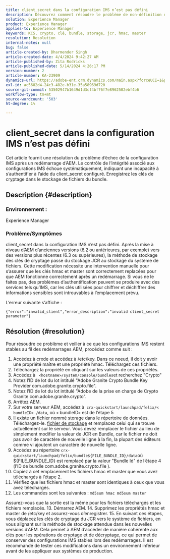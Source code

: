 ```yaml
---
title: client_secret dans la configuration IMS n’est pas défini
description: Découvrez comment résoudre le problème de non-définition de client_secret dans la configuration IMS. Enregistrez les clés de cryptage dans le stockage de fichiers du bundle.
solution: Experience Manager
product: Experience Manager
applies-to: Experience Manager
keywords: KCS, crypto, clé, bundle, storage, jcr, hmac, master
resolution: Resolution
internal-notes: null
bug: false
article-created-by: Dharmender Singh
article-created-date: 4/4/2024 9:42:27 AM
article-published-by: Zita Rodricks
article-published-date: 5/14/2024 4:26:17 PM
version-number: 2
article-number: KA-23909
dynamics-url: https://adobe-ent.crm.dynamics.com/main.aspx?forceUCI=1&pagetype=entityrecord&etn=knowledgearticle&id=e9786ba5-67f2-ee11-904b-6045bd04ed02
exl-id: ac5682d4-24c3-482e-b31e-35a58969d720
source-git-commit: 53502947b1649d1d3cf4bf76f7e8962502ebf4b6
workflow-type: tm+mt
source-wordcount: '503'
ht-degree: 1%

---
```


# client_secret dans la configuration IMS n’est pas défini


Cet article fournit une résolution du problème d’échec de la configuration IMS après un redémarrage d’AEM. Le contrôle de l’intégrité associé aux configurations IMS échoue systématiquement, indiquant une incapacité à s’authentifier à l’aide du client_secret configuré. Enregistrez les clés de cryptage dans le stockage de fichiers du bundle.

## Description {#description}


### Environnement :

Experience Manager

### Problème/Symptômes

client_secret dans la configuration IMS n’est pas défini.
Après la mise à niveau d’AEM d’anciennes versions (6.2 ou antérieures, par exemple) vers des versions plus récentes (6.3 ou supérieures), la méthode de stockage des clés de cryptage passe du stockage JCR au stockage du système de fichiers. Cette modification nécessite une intervention manuelle pour s’assurer que les clés hmac et master sont correctement replacées pour que AEM fonctionne correctement après un redémarrage. Si vous ne le faites pas, des problèmes d’authentification peuvent se produire avec des services tels qu’IMS, car les clés utilisées pour chiffrer et déchiffrer des informations sensibles sont introuvables à l’emplacement prévu.

L’erreur suivante s’affiche :


```
{"error":"invalid_client","error_description":"invalid client_secret parameter"}
```



## Résolution {#resolution}


Pour résoudre ce problème et veiller à ce que les configurations IMS restent stables au fil des redémarrages AEM, procédez comme suit :

1. Accédez à crxde et accédez à /etc/key. Dans ce noeud, il doit y avoir une propriété maître et une propriété hmac. Téléchargez ces fichiers.
2. Téléchargez la propriété en cliquant sur les valeurs de ces propriétés.
3. Accédez à ` <hostname>/system/console/bundles`et recherchez &quot;Crypto&quot;
4. Notez l’ID de lot du lot intitulé &quot;Adobe Granite Crypto Bundle Key Provider com.adobe.granite.crypto.file&quot;.
5. Notez l’ID de lot du lot intitulé &quot;Adobe de la prise en charge de Crypto Granite com.adobe.granite.crypto&quot;.
6. Arrêtez AEM.
7. Sur votre serveur AEM, accédez à` crx-quickstart/launchpad/felix/< bundleID> /data`, où `<`  bundleID`>`  est de l’étape 5
8. Il existe un fichier nommé storage dans le répertoire de données. Téléchargez-le. [fichier de stockage](https://raw.githubusercontent.com/cqsupport/fix-instructions/master/move-crypto-keys/storage) et remplacez celui qui se trouve actuellement sur le serveur. Vous devez remplacer le fichier au lieu de simplement modifier la valeur de JCR en Bundle, car le fichier ne doit pas avoir de caractère de nouvelle ligne à la fin, la plupart des éditeurs comme vi ajoutent un caractère de nouvelle ligne.
9. Accédez au répertoire `crx-quickstart/launchpad/felix/bundle${FILE_BUNDLE_ID}/data`où ${FILE_BUNDLE_ID} est remplacé par la valeur &quot;Bundle Id&quot; de l’étape 4 (l’ID de bundle com.adobe.granite.crypto.file ).
10. Copiez à cet emplacement les fichiers hmac et master que vous avez téléchargés à l’étape 2.
11. Vérifiez que les fichiers hmac et master sont identiques à ceux que vous avez téléchargés.
12. Les commandes sont les suivantes : `md5sum hmac md5sum master` 

   Assurez-vous que la sortie est la même pour les fichiers téléchargés et les fichiers remplacés.
13. Démarrez AEM.
14. Supprimez les propriétés hmac et master de /etc/key et assurez-vous d’enregistrer.
15. En suivant ces étapes, vous déplacez les clés de cryptage du JCR vers le système de fichiers, en vous alignant sur la méthode de stockage attendue dans les nouvelles versions d’AEM. Cela permet à AEM d’accéder de manière cohérente aux clés pour les opérations de cryptage et de décryptage, ce qui permet de conserver des configurations IMS stables lors des redémarrages. Il est recommandé de tester ces modifications dans un environnement inférieur avant de les appliquer aux systèmes de production.
